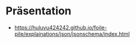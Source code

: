 # Präsentation

* https://huluvu424242.github.io/foile-pile/explainations/json/jsonschema/index.html
